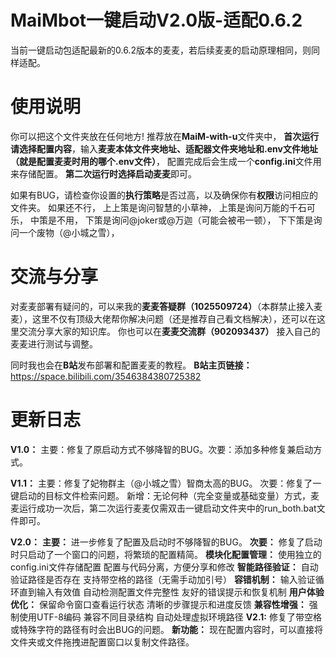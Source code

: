 # MaiMbot一键启动V2.0版-适配0.6.2
当前一键启动包适配最新的0.6.2版本的麦麦，若后续麦麦的启动原理相同，则同样适配。

# 使用说明
你可以把这个文件夹放在任何地方!
推荐放在**MaiM-with-u**文件夹中，
**首次运行请选择配置内容**，输入**麦麦本体文件夹地址、适配器文件夹地址和.env文件地址（就是配置麦麦时用的哪个.env文件）**，
配置完成后会生成一个**config.ini**文件用来存储配置。
**第二次运行时选择启动麦麦**即可。

如果有BUG，请检查你设置的**执行策略**是否过高，以及确保你有**权限**访问相应的文件夹。
如果还不行，
上上策是询问智慧的小草神，
上策是询问万能的千石可乐，
中策是不用，
下策是询问@joker或@万迦（可能会被弔一顿），
下下策是询问一个废物（@小城之雪），

# 交流与分享
对麦麦部署有疑问的，可以来我的**麦麦答疑群（1025509724）**（本群禁止接入麦麦），这里不仅有顶级大佬帮你解决问题（还是推荐自己看文档解决），还可以在这里交流分享大家的知识库。
你也可以在**麦麦交流群（902093437）** 接入自己的麦麦进行测试与调整。

同时我也会在**B站**发布部署和配置麦麦的教程。
**B站主页链接：** https://space.bilibili.com/3546384380725382

# 更新日志
**V1.0：** 
主要：修复了原启动方式不够降智的BUG。次要：添加多种修复兼启动方式。

**V1.1：** 
主要：修复了妃物群主（@小城之雪）智商太高的BUG。
次要：修复了一键启动的目标文件检索问题。
新增：无论何种（完全变量或基础变量）方式，麦麦运行成功一次后，第二次运行麦麦仅需双击一键启动文件夹中的run_both.bat文件即可。

**V2.0：** 
**主要：** 进一步修复了配置及启动时不够降智的BUG。
**次要：** 修复了启动时只启动了一个窗口的问题，将繁琐的配置精简。
	**模块化配置管理：**
		使用独立的config.ini文件存储配置
		配置与代码分离，方便分享和修改
	**智能路径验证：**
		自动验证路径是否存在
		支持带空格的路径（无需手动加引号）
	**容错机制：**
		输入验证循环直到输入有效值
		自动检测配置文件完整性
		友好的错误提示和恢复机制
	**用户体验优化：**
		保留命令窗口查看运行状态
		清晰的步骤提示和进度反馈
	**兼容性增强：**
		强制使用UTF-8编码
		兼容不同目录结构
		自动处理虚拟环境路径
  **V2.1:**
  修复了带空格或特殊字符的路径有时会出BUG的问题。
  **新功能：**
		现在配置内容时，可以直接将文件夹或文件拖拽进配置窗口以复制文件路径。



